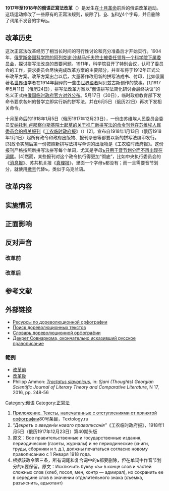 **1917年至1918年的俄语正寫法改革**（）是发生在[十月革命](../Page/十月革命.md "wikilink")前后的俄语改革运动。这场运动修改了一些原有的正寫法规则，废除了[І](../Page/І.md "wikilink")、[Ѳ](https://zh.wikipedia.org/wiki/Ѳ "wikilink")、[Ѣ](../Page/Ѣ.md "wikilink")和[Ѵ](https://zh.wikipedia.org/wiki/Ѵ "wikilink")4个字母，并且删除了词尾不发音的字母[ъ](https://zh.wikipedia.org/wiki/ъ "wikilink")。

## 改革历史

这次正寫法改革经历了相当长时间的可行性讨论和充分准备后才开始实行。1904年，[俄罗斯帝国科学院的](https://zh.wikipedia.org/wiki/俄罗斯科学院 "wikilink")[阿列克谢·沙赫马托夫院士被委任领导一个科学院下属委员会](https://zh.wikipedia.org/wiki/阿列克谢·沙赫马托夫 "wikilink")，探讨拼写法改良的首要问题。1911年，科学院召开了特别会议，认可了委员会的工作，要求委员会尽快完成改革方案的主要部分，并宣布将于1912年正式公布改革方案。改革方案出台以后，大量著作改用新的拼写法成书、付印，比如俄国著名[世界语](../Page/世界语.md "wikilink")学者在1914年翻译的一些由[世界语者](../Page/世界语者.md "wikilink")阿贝兹古斯创作的故事。\[1\]1917年5月11日（俄历24日），拼写法改革方案以“俄语拼写法简化研讨会最终决议”的名义正式由[俄国临时政府官方对外公布](https://zh.wikipedia.org/wiki/俄国临时政府 "wikilink")。5月17日（30日），临时政府教育部下发命令要求各州的督学立即实行新的拼写法，并在6月5日（俄历22日）再次下发相关命令。

十月革命后的1918年1月5日（俄历1917年12月23日），一份由苏维埃人民委员会委员[安纳托利·卢那察尔斯基院士起草的关于推广新拼写法的命令刊登在苏维埃人民委员会的机关报刊](https://zh.wikipedia.org/wiki/安纳托利·卢那察尔斯基 "wikilink")《[工农临时政府报](https://zh.wikipedia.org/wiki/工农临时政府报 "wikilink")》（）\[2\]，宣布自1918年1月13日（俄历1918年1月1日）起所有政令和政府出版物、报刊杂志等都要以新的拼写法编印发行。\[3\]政令实施后第一份按照新拼写法拼写单词的出版物是《工农临时政府报》。这份报刊严格按照新拼写法拼写每个单词，尤其是字母[ъ只用于音节划分而不再出现在词尾](https://zh.wikipedia.org/wiki/ъ "wikilink")。\[4\]然而，某些报刊对这个政令执行得更加“彻底”，比如中央执行委员会的《[消息报](../Page/消息报.md "wikilink")》、苏共机关报《[真理报](../Page/真理报.md "wikilink")》，里面一个字母ъ都没有；而一旦需要音节划分，就使用[撇号](../Page/撇号.md "wikilink")代替ъ，类似于乌克兰语。

## 改革内容

## 实施情况

## 正面影响

## 反对声音

### 改革前

### 改革后

## 参考文献

<references />

## 外部链接

  - [Ресурсы по дореволюционной орфографии](http://arhivarij.narod.ru/do_revoliucii.html)
  - [Поиск дореволюционных текстов](http://ephto.free.fr/poisk/)
  - [Словарь дореволюционной орфографии](https://web.archive.org/web/20100621041620/http://www.cms4site.ru/ru-joke-13-1917.html)
  - [Декрет Совнаркома, окончательно исказивший русское правописание](http://www.liveinternet.ru/users/2483533/post112698964/)

### 範例

  - [改革前](http://russiasgreatwar.org/docs/Turgenev_Vospominanija_TGShevchenko_1875.pdf)
  - [改革後](http://russiasgreatwar.org/docs/Turgenev_Vospominanija_TGShevchenko_1875_new_orth2.pdf)
  - Philipp Ammon: [*Tractatus slavonicus*.](http://sjani.ge/sjani-17/ფილიპპ%20ამონი.pdf) in: *Sjani (Thoughts) Georgian Scientific Journal of Literary Theory and Comparative Literature*, N 17, 2016, pp. 248-56

[Category:俄语](https://zh.wikipedia.org/wiki/Category:俄语 "wikilink") [Category:正寫法](https://zh.wikipedia.org/wiki/Category:正寫法 "wikilink")

1.  [Приложение. Тексты, напечатанные с отступлениями от принятой орфографии](http://www.textology.ru/article.aspx?aId=197)80号条目，Textology.ru
2.  *"Декретъ о введеніи новаго правописанія"*《工农临时政府报》，1918年1月5日（俄历1917年12月23日）第40期头版
3.  原文：Все правительственные и государственные издания, периодические (газеты, журналы) и не периодические (книги, труды, сборники и т. д.), должны печататься согласно новому правописанию с 1 Января 1918 года.
4.  根据该政令第三条，所有词尾和复合词中的ъ都要删除，但在单词中作音节划分的ъ要保留。原文：Исключить букву «ъ» в конце слов и частей сложных слов (хлеб, посол, меч, контр — адмирал), но сохранить ее в середине слов в значении отделительного знака (съемка, разъяснить, адъютант)